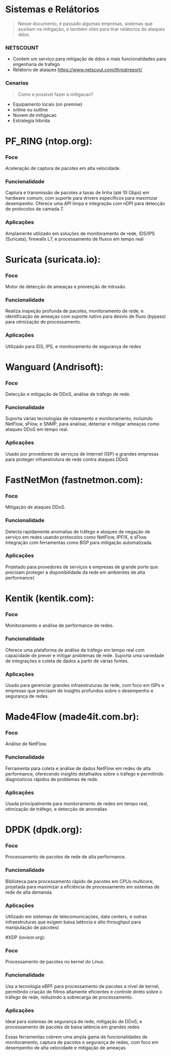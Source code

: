 # Sistemas e Relátorios
> Nesse documento, é passado algumas empresas, sistemas que auxiliam na mitigação, e também sites para tirar relátorios de ataques ddos.




### NETSCOUNT
* Contem um serviço para mitigação de ddos e mais funcionalidades para engenharia de trafego
* Relátorio de ataques
https://www.netscout.com/threatreport/

### Cenarios
> Como e possivel fazer a mitigacao?

* Equipamento locais (on premise)
 * online ou outline
* Nuvem de mitigacao
* Estrategia hibrida


# PF_RING (ntop.org):

### Foco
Aceleração de captura de pacotes em alta velocidade.
### Funcionalidade
Captura e transmissão de pacotes a taxas de linha (até 10 Gbps) em hardware comum, com suporte para drivers específicos para maximizar desempenho. Oferece uma API limpa e integração com nDPI para detecção de protocolos de camada 7.
### Aplicações
Amplamente utilizado em soluções de monitoramento de rede, IDS/IPS (Suricata), firewalls L7, e processamento de fluxos em tempo real​

# Suricata (suricata.io):
### Foco
Motor de detecção de ameaças e prevenção de intrusão.
### Funcionalidade
Realiza inspeção profunda de pacotes, monitoramento de rede, e identificação de ameaças com suporte nativo para desvio de fluxo (bypass) para otimização de processamento.
### Aplicações
Utilizado para IDS, IPS, e monitoramento de segurança de redes

# Wanguard (Andrisoft):
### Foco
Detecção e mitigação de DDoS, análise de tráfego de rede.
### Funcionalidade
Suporta várias tecnologias de roteamento e monitoramento, incluindo NetFlow, sFlow, e SNMP, para analisar, detectar e mitigar ameaças como ataques DDoS em tempo real.
### Aplicações
Usado por provedores de serviços de Internet (ISP) e grandes empresas para proteger infraestrutura de rede contra ataques DDoS​

# FastNetMon (fastnetmon.com):

### Foco
Mitigação de ataques DDoS.
### Funcionalidade
Detecta rapidamente anomalias de tráfego e ataques de negação de serviço em redes usando protocolos como NetFlow, IPFIX, e sFlow. Integração com ferramentas como BGP para mitigação automatizada.
### Aplicações
Projetado para provedores de serviços e empresas de grande porte que precisam proteger a disponibilidade da rede em ambientes de alta performance​(

# Kentik (kentik.com):
### Foco
Monitoramento e análise de performance de redes.
### Funcionalidade
Oferece uma plataforma de análise de tráfego em tempo real com capacidade de prever e mitigar problemas de rede. Suporta uma variedade de integrações e coleta de dados a partir de várias fontes.
### Aplicações
Usado para gerenciar grandes infraestruturas de rede, com foco em ISPs e empresas que precisam de insights profundos sobre o desempenho e segurança de redes.


# Made4Flow (made4it.com.br):
### Foco
Análise de NetFlow.
### Funcionalidade
Ferramenta para coleta e análise de dados NetFlow em redes de alta performance, oferecendo insights detalhados sobre o tráfego e permitindo diagnósticos rápidos de problemas de rede.
### Aplicações
Usada principalmente para monitoramento de redes em tempo real, otimização de tráfego, e detecção de anomalias​

# DPDK (dpdk.org):

### Foco
Processamento de pacotes de rede de alta performance.
### Funcionalidade
Biblioteca para processamento rápido de pacotes em CPUs multicore, projetada para maximizar a eficiência de processamento em sistemas de rede de alta demanda.
### Aplicações
Utilizado em sistemas de telecomunicações, data centers, e outras infraestruturas que exigem baixa latência e alto throughput para manipulação de pacotes​(

#XDP (iovisor.org):
### Foco 
Processamento de pacotes no kernel do Linux.
### Funcionalidade
Usa a tecnologia eBPF para processamento de pacotes a nível de kernel, permitindo criação de filtros altamente eficientes e controle direto sobre o tráfego de rede, reduzindo a sobrecarga de processamento.
### Aplicações
Ideal para sistemas de segurança de rede, mitigação de DDoS, e processamento de pacotes de baixa latência em grandes redes​

Essas ferramentas cobrem uma ampla gama de funcionalidades de monitoramento, captura de pacotes e segurança de redes, com foco em desempenho de alta velocidade e mitigação de ameaças.
